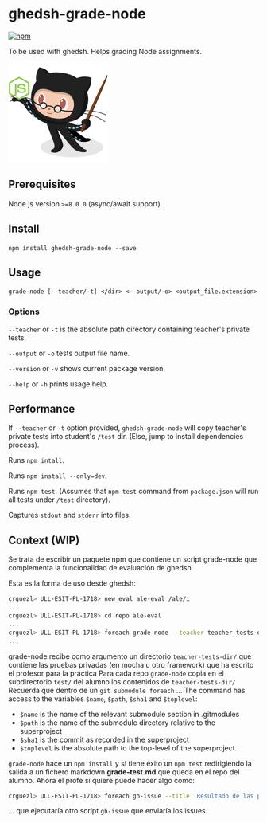 # ghedsh-grade-node

[![npm](https://img.shields.io/badge/version-1.0.6-blue.svg)](https://www.npmjs.com/package/ghedsh-grade-node)

To be used with ghedsh. Helps grading Node assignments.

<img src="img/ghedsh-grade-node.png" width="200">

## Prerequisites

Node.js version `>=8.0.0` (async/await support).

## Install

    npm install ghedsh-grade-node --save

## Usage

    grade-node [--teacher/-t] </dir> <--output/-o> <output_file.extension>

### Options

`--teacher` or `-t` is the absolute path directory containing teacher's private tests.

`--output` or `-o` tests output file name.

`--version` or `-v` shows current package version.

`--help` or `-h` prints usage help.

## Performance

If `--teacher` or `-t` option provided, `ghedsh-grade-node` will copy teacher's private tests into student's `/test` dir. (Else, jump to install dependencies process).

Runs `npm intall`.

Runs `npm install --only=dev`.

Runs `npm test`. (Assumes that `npm test` command from `package.json` will run all tests under `/test` directory).

Captures `stdout` and `stderr` into files.

## Context (WIP)

Se trata de escribir un paquete npm que contiene un script grade-node que complementa la funcionalidad de evaluación de ghedsh.

Esta es la forma de uso desde ghedsh:

```bash
crguezl> ULL-ESIT-PL-1718> new_eval ale-eval /ale/i
...
crguezl> ULL-ESIT-PL-1718> cd repo ale-eval
...
crguezl> ULL-ESIT-PL-1718> foreach grade-node --teacher teacher-tests-dir  --output grade.test.md
...
```

grade-node recibe como argumento un directorio `teacher-tests-dir/` que contiene las pruebas privadas (en mocha u otro framework) que ha escrito el profesor para la práctica
Para cada repo `grade-node` copia en el subdirectorio `test/` del alumno los contenidos de `teacher-tests-dir/`
Recuerda que dentro de un `git submodule foreach`
... The command has access to the variables `$name`, `$path`, `$sha1` and `$toplevel`:

* `$name` is the name of the relevant submodule section in .gitmodules
* `$path` is the name of the submodule directory relative to the superproject
* `$sha1` is the commit as recorded in the superproject
* `$toplevel` is the absolute path to the top-level of the superproject.

`grade-node` hace un `npm install` y si tiene éxito un `npm test` redirigiendo la salida a un fichero markdown **grade-test.md** que queda en el repo del alumno.
Ahora el profe si quiere puede hacer algo como:

```bash
crguezl> ULL-ESIT-PL-1718> foreach gh-issue --title 'Resultado de las pruebas' --input grade-test.md
```

...
que ejecutaría otro script `gh-issue` que enviaría los issues.
